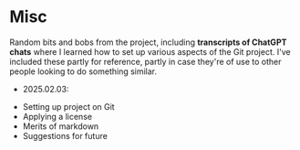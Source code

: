 # Misc

Random bits and bobs from the project, including **transcripts of ChatGPT chats** where I learned how to set up various aspects of the Git project. I've included these partly for reference, partly in case they're of use to other people looking to do something similar.
* 2025.02.03: 
- Setting up project on Git
- Applying a license
- Merits of markdown
- Suggestions for future
